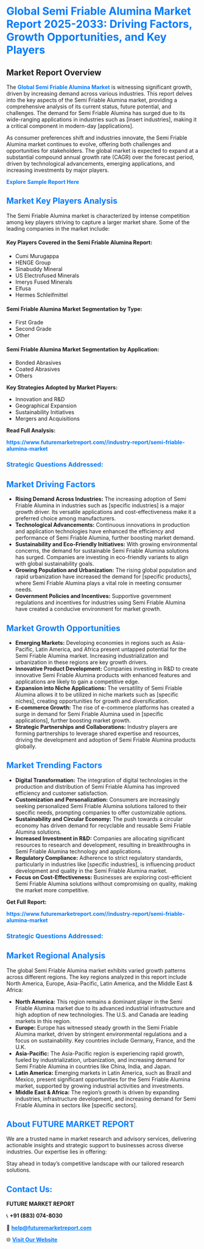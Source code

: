 <h1 style="color: #007BFF;">Global Semi Friable Alumina Market Report 2025-2033: Driving Factors, Growth Opportunities, and Key Players</h1>

<section id="overview">
<h2>Market Report Overview</h2>
<p>The <a href="https://www.futuremarketreport.com//industry-report/semi-friable-alumina-market" style="color: #007BFF; text-decoration: none;"><strong>Global Semi Friable Alumina Market</strong></a> is witnessing significant growth, driven by increasing demand across various industries. This report delves into the key aspects of the Semi Friable Alumina market, providing a comprehensive analysis of its current status, future potential, and challenges. The demand for Semi Friable Alumina has surged due to its wide-ranging applications in industries such as [insert industries], making it a critical component in modern-day [applications].</p>
<p>As consumer preferences shift and industries innovate, the Semi Friable Alumina market continues to evolve, offering both challenges and opportunities for stakeholders. The global market is expected to expand at a substantial compound annual growth rate (CAGR) over the forecast period, driven by technological advancements, emerging applications, and increasing investments by major players.</p>
</section>

<section id="overview">
<p><a href="https://www.futuremarketreport.com//request-sample/reportId=46901" style="color: #007BFF; text-decoration: none;"><strong>Explore Sample Report Here</strong></a></p>
</section>

<section id="key-players">
<h2 style="color: #007BFF;">Market Key Players Analysis</h2>
<p>The Semi Friable Alumina market is characterized by intense competition among key players striving to capture a larger market share. Some of the leading companies in the market include:</p>
<h4>Key Players Covered in the Semi Friable Alumina Report:</h4>
<ul><li>Cumi Murugappa</li><li>HENGE Group</li><li>Sinabuddy Mineral</li><li>US Electrofused Minerals</li><li>Imerys Fused Minerals</li><li>Elfusa</li><li>Hermes Schleifmittel</li></ul>
<h4>Semi Friable Alumina Market Segmentation by Type:</h4>
<ul><li>First Grade</li><li>Second Grade</li><li>Other</li></ul>

<h4>Semi Friable Alumina Market Segmentation by Application:</h4>
<ul><li>Bonded Abrasives</li><li>Coated Abrasives</li><li>Others</li></ul>
<p><strong>Key Strategies Adopted by Market Players:</strong></p>
<ul>
<li>Innovation and R&D</li>
<li>Geographical Expansion</li>
<li>Sustainability Initiatives</li>
<li>Mergers and Acquisitions</li>
</ul>
</section>

<section>
<p><strong>Read Full Analysis: </strong></p><a href="https://www.futuremarketreport.com//industry-report/semi-friable-alumina-market" style="color: #007BFF; text-decoration: none;"><strong>https://www.futuremarketreport.com//industry-report/semi-friable-alumina-market</strong></a>
<h3 style="color: #007BFF;">Strategic Questions Addressed:</h3>
</section>

<section id="driving-factors">
<h2 style="color: #007BFF;">Market Driving Factors</h2>
<ul>
<li><strong>Rising Demand Across Industries:</strong> The increasing adoption of Semi Friable Alumina in industries such as [specific industries] is a major growth driver. Its versatile applications and cost-effectiveness make it a preferred choice among manufacturers.</li>
<li><strong>Technological Advancements:</strong> Continuous innovations in production and application technologies have enhanced the efficiency and performance of Semi Friable Alumina, further boosting market demand.</li>
<li><strong>Sustainability and Eco-Friendly Initiatives:</strong> With growing environmental concerns, the demand for sustainable Semi Friable Alumina solutions has surged. Companies are investing in eco-friendly variants to align with global sustainability goals.</li>
<li><strong>Growing Population and Urbanization:</strong> The rising global population and rapid urbanization have increased the demand for [specific products], where Semi Friable Alumina plays a vital role in meeting consumer needs.</li>
<li><strong>Government Policies and Incentives:</strong> Supportive government regulations and incentives for industries using Semi Friable Alumina have created a conducive environment for market growth.</li>
</ul>
</section>

<section id="growth-opportunities">
<h2 style="color: #007BFF;">Market Growth Opportunities</h2>
<ul>
<li><strong>Emerging Markets:</strong> Developing economies in regions such as Asia-Pacific, Latin America, and Africa present untapped potential for the Semi Friable Alumina market. Increasing industrialization and urbanization in these regions are key growth drivers.</li>
<li><strong>Innovative Product Development:</strong> Companies investing in R&D to create innovative Semi Friable Alumina products with enhanced features and applications are likely to gain a competitive edge.</li>
<li><strong>Expansion into Niche Applications:</strong> The versatility of Semi Friable Alumina allows it to be utilized in niche markets such as [specific niches], creating opportunities for growth and diversification.</li>
<li><strong>E-commerce Growth:</strong> The rise of e-commerce platforms has created a surge in demand for Semi Friable Alumina used in [specific applications], further boosting market growth.</li>
<li><strong>Strategic Partnerships and Collaborations:</strong> Industry players are forming partnerships to leverage shared expertise and resources, driving the development and adoption of Semi Friable Alumina products globally.</li>
</ul>
</section>

<section id="trending-factors">
<h2 style="color: #007BFF;">Market Trending Factors</h2>
<ul>
<li><strong>Digital Transformation:</strong> The integration of digital technologies in the production and distribution of Semi Friable Alumina has improved efficiency and customer satisfaction.</li>
<li><strong>Customization and Personalization:</strong> Consumers are increasingly seeking personalized Semi Friable Alumina solutions tailored to their specific needs, prompting companies to offer customizable options.</li>
<li><strong>Sustainability and Circular Economy:</strong> The push towards a circular economy has driven demand for recyclable and reusable Semi Friable Alumina solutions.</li>
<li><strong>Increased Investment in R&D:</strong> Companies are allocating significant resources to research and development, resulting in breakthroughs in Semi Friable Alumina technology and applications.</li>
<li><strong>Regulatory Compliance:</strong> Adherence to strict regulatory standards, particularly in industries like [specific industries], is influencing product development and quality in the Semi Friable Alumina market.</li>
<li><strong>Focus on Cost-Effectiveness:</strong> Businesses are exploring cost-efficient Semi Friable Alumina solutions without compromising on quality, making the market more competitive.</li>
</ul>
</section>

<section>
<p><strong>Get Full Report: </strong></p><a href="https://www.futuremarketreport.com//industry-report/semi-friable-alumina-market" style="color: #007BFF; text-decoration: none;"><strong>https://www.futuremarketreport.com//industry-report/semi-friable-alumina-market</strong></a>
<h3 style="color: #007BFF;">Strategic Questions Addressed:</h3>
</section>


<section id="regional-analysis">
<h2 style="color: #007BFF;">Market Regional Analysis</h2>
<p>The global Semi Friable Alumina market exhibits varied growth patterns across different regions. The key regions analyzed in this report include North America, Europe, Asia-Pacific, Latin America, and the Middle East & Africa:</p>
<ul>
<li><strong>North America:</strong> This region remains a dominant player in the Semi Friable Alumina market due to its advanced industrial infrastructure and high adoption of new technologies. The U.S. and Canada are leading markets in this region.</li>
<li><strong>Europe:</strong> Europe has witnessed steady growth in the Semi Friable Alumina market, driven by stringent environmental regulations and a focus on sustainability. Key countries include Germany, France, and the U.K.</li>
<li><strong>Asia-Pacific:</strong> The Asia-Pacific region is experiencing rapid growth, fueled by industrialization, urbanization, and increasing demand for Semi Friable Alumina in countries like China, India, and Japan.</li>
<li><strong>Latin America:</strong> Emerging markets in Latin America, such as Brazil and Mexico, present significant opportunities for the Semi Friable Alumina market, supported by growing industrial activities and investments.</li>
<li><strong>Middle East & Africa:</strong> The region’s growth is driven by expanding industries, infrastructure development, and increasing demand for Semi Friable Alumina in sectors like [specific sectors].</li>
</ul>
</section>

<footer>
<h2 style="color: #007BFF;">About FUTURE MARKET REPORT</h2>
<p>We are a trusted name in market research and advisory services, delivering actionable insights and strategic support to businesses across diverse industries. Our expertise lies in offering:</p>

<p>Stay ahead in today’s competitive landscape with our tailored research solutions.</p>

<h2 style="color: #007BFF;">Contact Us:</h2>
<p><strong>FUTURE MARKET REPORT</strong></p>
<p>📞 <strong>+91 (883) 074-8030</strong></p>
<p>📧 <strong><a href="mailto:help@futuremarketreport.com" style="color: #007BFF;">help@futuremarketreport.com</a></strong></p>
<p>🌐 <strong><a href="https://www.futuremarketreport.com/" style="color: #007BFF;">Visit Our Website</a></strong></p>
</footer>